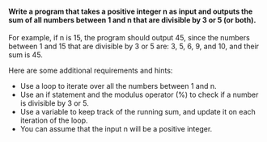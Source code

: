 #### Write a program that takes a positive integer n as input and outputs the sum of all numbers between 1 and n that are divisible by 3 or 5 (or both).

For example, if n is 15, the program should output 45, since the numbers between 1 and 15 that are divisible by 3 or 5 are: 3, 5, 6, 9, and 10, and their sum is 45.

Here are some additional requirements and hints:
- Use a loop to iterate over all the numbers between 1 and n.
- Use an if statement and the modulus operator (%) to check if a number is divisible by 3 or 5.
- Use a variable to keep track of the running sum, and update it on each iteration of the loop.
- You can assume that the input n will be a positive integer.